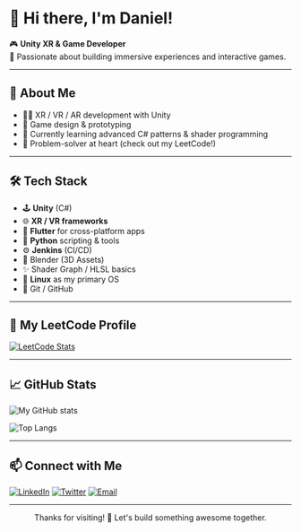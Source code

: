 # 👋 Hi there, I'm Daniel!

🎮 **Unity XR & Game Developer**  
🚀 Passionate about building immersive experiences and interactive games.  

---

## 🧭 About Me
- 👨‍💻 XR / VR / AR development with Unity
- 🎯 Game design & prototyping
- 🌱 Currently learning advanced C# patterns & shader programming
- 🧩 Problem-solver at heart (check out my LeetCode!)

---

## 🛠️ Tech Stack
- 🕹️ **Unity** (C#)
- 🌐 **XR / VR frameworks**
- 📱 **Flutter** for cross-platform apps
- 🐍 **Python** scripting & tools
- ⚙️ **Jenkins** (CI/CD)
- 🎨 Blender (3D Assets)
- ✨ Shader Graph / HLSL basics
- 🐧 **Linux** as my primary OS
- 🔧 Git / GitHub

---

## 🌟 My LeetCode Profile
[![LeetCode Stats](https://leetcard.jacoblin.cool/YOUR_LEETCODE_USERNAME?theme=dark&font=Source%20Code%20Pro&ext=contest)](https://leetcode.com/YOUR_LEETCODE_USERNAME)

---

## 📈 GitHub Stats
![My GitHub stats](https://github-readme-stats.vercel.app/api?username=Leggacys&show_icons=true&theme=radical)

![Top Langs](https://github-readme-stats.vercel.app/api/top-langs/?username=Leggacys&layout=compact&theme=radical)

---

## 📫 Connect with Me
[![LinkedIn](https://img.shields.io/badge/LinkedIn-blue?style=flat-square&logo=linkedin)]([https://linkedin.com/in/YOUR_LINKEDIN](https://www.linkedin.com/in/daniel-bogatu-6ab61617a/))
[![Twitter](https://img.shields.io/badge/Twitter-1DA1F2?style=flat-square&logo=twitter&logoColor=white)](https://twitter.com/YOUR_TWITTER)
[![Email](https://img.shields.io/badge/Email-D14836?style=flat-square&logo=gmail&logoColor=white)](mailto:YOUR_EMAIL)

---

<p align="center">
  Thanks for visiting! 🚀 Let's build something awesome together.
</p>
